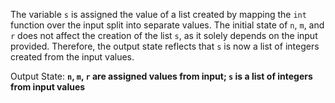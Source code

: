 The variable `s` is assigned the value of a list created by mapping the `int` function over the input split into separate values. The initial state of `n`, `m`, and `r` does not affect the creation of the list `s`, as it solely depends on the input provided. Therefore, the output state reflects that `s` is now a list of integers created from the input values.

Output State: **`n`, `m`, `r` are assigned values from input; `s` is a list of integers from input values**